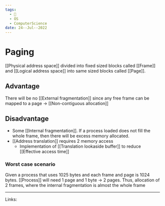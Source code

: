 ```yaml
---
tags:
  - 🌱
  - OS
  - ComputerScience 
date: 24--Jul--2022
---
```


# Paging

[[Physical address space]] divided into fixed sized blocks called [[Frame]] and [[Logical address space]] into same sized blocks called [[Page]].

## Advantage

There will be no [[External fragmentation]] since any free frame can be mapped to a page → [[Non-contiguous allocation]]

## Disadvantage

- Some [[Internal fragmentation]]. If a process loaded does not fill the whole frame, then there will be excess memory allocated.
- [[Address translation]] requires 2 memory access
    - Implementation of [[Translation lookaside buffer]] to reduce [[Effective access time]]

### Worst case scenario

Given a process that uses 1025 bytes and each frame and page is 1024 bytes. [[Process]] will need 1 page and 1 byte -> 2 pages. Thus, allocation of 2 frames, where the internal fragmentation is almost the whole frame

---
Links: 